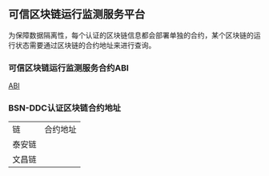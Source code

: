 ## 可信区块链运行监测服务平台

为保障数据隔离性，每个认证的区块链信息都会部署单独的合约，某个区块链的运行状态需要通过区块链的合约地址来进行查询。

### 可信区块链运行监测服务合约ABI

[ABI](./ChainStore.abi)

### BSN-DDC认证区块链合约地址
<table>
    <tr>
        <td>链</td>
        <td>合约地址</td>
    </tr>
    <tr>
        <td>泰安链</td>
        <td></td>
    </tr>
    <tr>
        <td>文昌链</td>
        <td></td>
    </tr>
</table>
